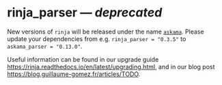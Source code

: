 # rinja_parser — *deprecated*

New versions of `rinja` will be released under the name [`askama`](https://crates.io/crates/askama).
Please update your dependencies from e.g. `rinja_parser = "0.3.5"` to `askama_parser = "0.13.0"`.

Useful information can be found in our upgrade guide <https://rinja.readthedocs.io/en/latest/upgrading.html>, 
and in our blog post <https://blog.guillaume-gomez.fr/articles/TODO>.
